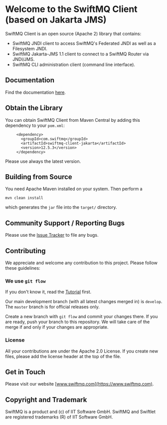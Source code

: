 # Welcome to the SwiftMQ Client (based on Jakarta JMS)

SwiftMQ Client is an open source (Apache 2) library that contains:

- SwiftMQ JNDI client to access SwiftMQ's Federated JNDI as well as a Filesystem JNDI.
- SwiftMQ Jakarta-JMS 1.1 client to connect to a SwiftMQ Router via JNDI/JMS.
- SwiftMQ CLI administration client (command line interface).

## Documentation

Find the documentation [here](https://www.swiftmq.com/docs/docs/client/intro/).

## Obtain the Library

You can obtain SwiftMQ Client from Maven Central by adding this dependency to your `pom.xml`:

```
     <dependency>
       <groupId>com.swiftmq</groupId>
       <artifactId>swiftmq-client-jakarta</artifactId>
       <version>12.5.3</version>
     </dependency>
```

Please use always the latest version.

## Building from Source

You need Apache Maven installed on your system. Then perform a

    mvn clean install

which generates the `jar` file into the `target/` directory.

## Community Support / Reporting Bugs

Please use the [Issue Tracker](https://github.com/iitsoftware/swiftmq-client/issues) to file any bugs.

## Contributing

We appreciate and welcome any contribution to this project. Please follow these guidelines:

### We use `git flow`

If you don't know it, read the [Tutorial](https://www.atlassian.com/git/tutorials/comparing-workflows/gitflow-workflow)
first.

Our main development branch (with all latest changes merged in) is `develop`. The `master` branch is for official
releases only.

Create a new branch with `git flow` and commit your changes there. If you are ready, push your branch to this
repository. We will take care of the merge if and only if your changes are appropriate.

### License

All your contributions are under the Apache 2.0 License. If you create new files, please add the license header at the
top of the file.

## Get in Touch

Please visit our website [www.swiftmq.com](https://www.swiftmq.com).

## Copyright and Trademark

SwiftMQ is a product and (c) of IIT Software GmbH. SwiftMQ and Swiftlet are registered trademarks (R) of IIT Software
GmbH.

